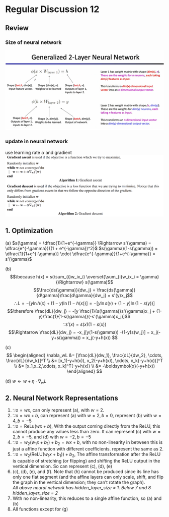 # Regular Discussion 12

## Review

### Size of neural network

![图 2](images/36daca29471643cc89a99ba89572b92ffa0282cca5c956cd055de7431ca79967.png)  

### update in neural network

use learning rate $\alpha$ and gradient
![图 3](images/53f2f8c15bf5a92aa3caab935c7295cdb791c4f259bc95399d5cc537c175c564.png)  

## 1. Optimization

(a)
$s(\gamma) = \dfrac{1}{1+e^{-\gamma}} \Rightarrow s'(\gamma) = \dfrac{e^{-\gamma}}{(1 + e^{-\gamma})^2}$
$s(\gamma)(1-s(\gamma)) = \dfrac{1}{1+e^{-\gamma}} \cdot \dfrac{e^{-\gamma}}{1+e^{-\gamma}} = s'(\gamma)$

(b)
$$\because h(x) = s(\sum_{i}w_ix_i) \overset{\sum_{i}w_ix_i = \gamma}{\Rightarrow} s(\gamma)$$
$$\frac{ds(\gamma)}{dw_j} = \frac{ds(\gamma)}{d\gamma}\frac{d\gamma}{dw_j} = s'(y)x_j$$
$$\therefore L =  −[y \ln h(x) + (1 − y) \ln(1 − h(x))] =  −[y \ln s(\gamma) + (1 − y) \ln(1 − s(\gamma))]$$
$$\therefore \frac{dL}{dw_j} = -[y \frac{1}{s(\gamma)}s'(\gamma)x_j + (1-y)\frac{1}{1-s(\gamma)}(-s'(\gamma)x_j)]$$
$$\because s'(x) = s(x)(1-s(x))$$
$$\Rightarrow \frac{dL}{dw_j} = -x_j[y(1-s(\gamma)) -(1-y)s(w_j)] = x_j(-y+s(\gamma)) = x_j(-y+h(x)) $$

(c)
$$
\begin{aligned}
\nabla_wL &= [\frac{dL}{dw_1}, \frac{dL}{dw_2}, \cdots, \frac{dL}{dw_k}]^T \\
&= [x_1(-y+h(x)), x_2(-y+h(x)), \cdots, x_k(-y+h(x))]^T \\
&= [x_1,x_2,\cdots, x_k]^T(-y+h(x)) \\
&= -\boldsymbol{x}(-y+h(x))
\end{aligned}
$$

(d)
$w \leftarrow w + \eta\cdot \nabla_wL$

## 2. Neural Network Representations

1. $\because o = wx$, can only represent (a), with $w = 2$.
2. $\because o = wx+b$, can represent (a) with $w = 2, b =0$, represent (b) with $w=4,b=-5$
3. $\because o =\text{ReLu}(wx+b)$, With the output coming directly from the ReLU, this cannot produce any values less than zero. It can represent (c) with $w = 2, b = −5$, and (d) with $w = −2, b = −5$
4. $\because o = w_2(w_1x+b_1) + b_2 = wx+b$, with no non-linearity in between this is just a affine function with different coefficients. represent the same as 2.
5. $\because o = w_2(\text{ReLU}(w_1x+b_1)) +b_2$, The affine transformation after the ReLU is capable of stretching (or flipping) and shifting the ReLU output in the vertical dimension. So can represent (c), (d), (e)
6. (c), (d), (e), and (f). Note that (h) cannot be produced since its line has only one flat segment (and the affine layers can only scale, shift, and flip the graph in the vertical dimension; they can’t rotate the graph).
\
*All above neural network has hidden_layer_size = 1.*
*Below 7 and 8 hidden_layer_size = 2*
7. With no non-linearity, this reduces to a single affine function, so (a) and (b)
8. All functions except for (g)